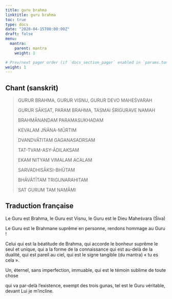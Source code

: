 ```yaml
---
title: guru brahma
linktitle: guru brahma
toc: true
type: docs
date: "2020-04-15T00:00:00Z"
draft: false
menu:
  mantra:
    parent: mantra
    weight: 1

# Prev/next pager order (if `docs_section_pager` enabled in `params.toml`)
weight: 1
---
```

## Chant (sanskrit)

> GURUR BRAHMA, GURUR VISNU, GURUR DEVO MAHEŚVARAH
>
> GURUR SĀKSAT, PARAM BRAHMA, TASMAI ŚRIGURAVE NAMAH
>
> BRAHMĀNANDAM PARAMASUKHADAM
>
> KEVALAM JÑĀNA-MŪRTIM
>
> DVANDVĀTITAM GAGANASADRSAM
>
> TAT-TVAM-ASY-ĀDILAKSAM
>
> EKAM NITYAM VIMALAM ACALAM
>
> SARVADHISĀKSI-BHŪTAM
>
> BHĀVĀTĪTAM TRIGUNARAHITAM
>
> SAT GURUM TAM NAMĀMI

## Traduction française

Le Guru est Brahma, le Guru est Visnu, le Guru est le Dieu Maheśvara (Śiva)

Le Guru est le Brahmane suprême en personne, rendons hommage au Guru !

Celui qui est la béatitude de Brahma, qui accorde le bonheur suprême le seul
et unique, qui a la forme de la connaissance qui est au-delà de la dualité,
qui est pareil au ciel, qui est le signe tangible (du mantra) « tu es cela ».

Un, éternel, sans imperfection, immuable, qui est le témoin sublime de
toute chose

qui va par-delà l’existence, exempt des trois gunas, tel est le Guru véritable,
 devant Lui je m’incline.

